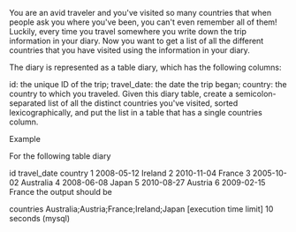 You are an avid traveler and you've visited so many countries that when people ask you where you've been, you can't even remember all of them! Luckily, every time you travel somewhere you write down the trip information in your diary. Now you want to get a list of all the different countries that you have visited using the information in your diary.

The diary is represented as a table diary, which has the following columns:

id: the unique ID of the trip;
travel_date: the date the trip began;
country: the country to which you traveled.
Given this diary table, create a semicolon-separated list of all the distinct countries you've visited, sorted lexicographically, and put the list in a table that has a single countries column.

Example

For the following table diary

id	travel_date	country
1	2008-05-12	Ireland
2	2010-11-04	France
3	2005-10-02	Australia
4	2008-06-08	Japan
5	2010-08-27	Austria
6	2009-02-15	France
the output should be

countries
Australia;Austria;France;Ireland;Japan
[execution time limit] 10 seconds (mysql)
